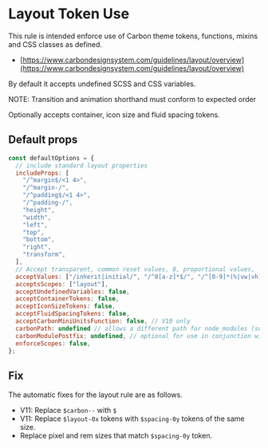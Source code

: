 # Layout Token Use

This rule is intended enforce use of Carbon theme tokens, functions, mixins and CSS classes as defined.

- [https://www.carbondesignsystem.com/guidelines/layout/overview](https://www.carbondesignsystem.com/guidelines/layout/overview)

By default it accepts undefined SCSS and CSS variables.

NOTE: Transition and animation shorthand must conform to expected order

Optionally accepts container, icon size and fluid spacing tokens.

## Default props

```js
const defaultOptions = {
  // include standard layout properties
  includeProps: [
    "/^margin$/<1 4>",
    "/^margin-/",
    "/^padding$/<1 4>",
    "/^padding-/",
    "height",
    "width",
    "left",
    "top",
    "bottom",
    "right",
    "transform",
  ],
  // Accept transparent, common reset values, 0, proportional values,
  acceptValues: ["/inherit|initial/", "/^0[a-z]*$/", "/^[0-9]*(%|vw|vh)$/"],
  acceptsScopes: ["layout"],
  acceptUndefinedVariables: false,
  acceptContainerTokens: false,
  acceptIconSizeTokens: false,
  acceptFluidSpacingTokens: false,
  acceptCarbonMiniUnitsFunction: false, // V10 only
  carbonPath: undefined // allows a different path for node_modules (supports monorepo with multiple Carbon versions) e.g. packages/proj1/node_modules/@carbon
  carbonModulePostfix: undefined, // optional for use in conjunction with `carbonPath` to where a Carbon module has been renamed e.g. `-10` with a carbonPath of `node_modules/@carbon` will use `node_modules/@carbon/layout-10`
  enforceScopes: false,
};
```

## Fix

The automatic fixes for the layout rule are as follows.

- V11: Replace `$carbon--` with `$`
- V11: Replace `$layout-0x` tokens with `$spacing-0y` tokens of the same size.
- Replace pixel and rem sizes that match `$spacing-0y` token.
